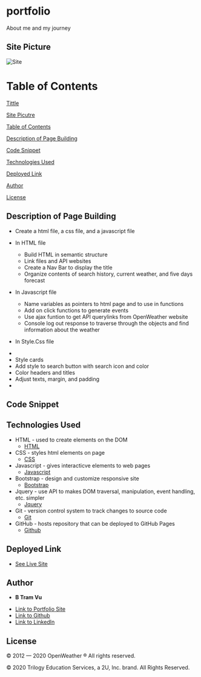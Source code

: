 # portfolio
About me and my journey 

## Site Picture
![Site]()

# Table of Contents 
[Tittle](#portfolio)

[Site Picutre](#Site-picture)

[Table of Contents](#Table-of-Content)

[Description of Page Building ](#Description-of-Page-Building)

[Code Snippet](#Code-Snippet)

[Technologies Used](#Technologies-Used)

[Deployed Link](#Deployed-Link)

[Author](#Author)

[License](#License)


## Description of Page Building 
* Create a html file, a css file, and a javascript file
  
* In HTML file 
  <ul>
  <li> Build HTML in semantic structure
  <li> Link files and API websites 
  <li> Create a Nav Bar to display the title 
  <li> Organize contents of search history, current weather, and five days forecast
  </li>
  </ul>
    
* In Javascript file 
  <ul>
  <li> Name variables as pointers to html page and to use in functions
  <li> Add on click functions to generate events 
  <li> Use ajax funtion to get API querylinks from OpenWeather website 
  <li> Console log out response to traverse through the objects and find information about the weather

  </ul>
* In Style.Css file 
* <li>Style cards 
  <li>Add style to search button with search icon and color  
  <li>Color headers and titles
  <li>Adjust texts, margin, and padding 
  </li>


* <ul>
  
  </ul>
## Code Snippet



## Technologies Used
- HTML - used to create elements on the DOM
  * [HTML](https://developer.mozilla.org/en-US/docs/Web/HTML)
- CSS - styles html elements on page
  * [CSS](https://developer.mozilla.org/en-US/docs/Web/CSS)
- Javascript - gives interacticve elements to web pages
  * [Javascript](https://developer.mozilla.org/en-US/docs/Web/JavaScript)
- Bootstrap - design and customize responsive site
  * [Bootstrap](https://getbootstrap.com/)
- Jquery - use API to makes DOM traversal, manipulation, event handling, etc. simpler
  * [Jquery](https://jquery.com/)
- Git - version control system to track changes to source code
  * [Git](https://git-scm.com/)
- GitHub - hosts repository that can be deployed to GitHub Pages
  * [Github](https://github.com/)


## Deployed Link

* [See Live Site](https://vubao2303.github.io/weather-dashboard/)


## Author

* **B Tram Vu** 

- [Link to Portfolio Site](https://github.com/vubao2303)
- [Link to Github](https://github.com/vubao2303)
- [Link to LinkedIn](https://www.linkedin.com/in/tram-vu-866250121/)

## License
© 2012 — 2020 OpenWeather ® All rights reserved.

© 2020 Trilogy Education Services, a 2U, Inc. brand. All Rights Reserved.


